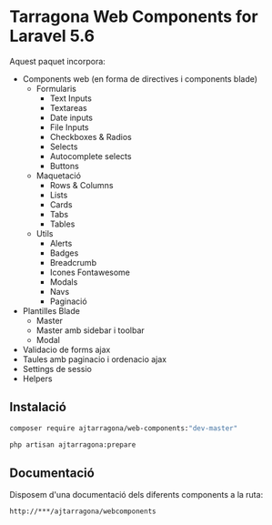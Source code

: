 # Tarragona Web Components for Laravel 5.6

Aquest paquet incorpora:
 - Components web (en forma de directives i components blade)
 	- Formularis
 		- Text Inputs
		- Textareas
		- Date inputs
		- File Inputs
		- Checkboxes & Radios
		- Selects
		- Autocomplete selects
		- Buttons
 	- Maquetació
		- Rows & Columns
		- Lists
		- Cards
		- Tabs
		- Tables
 	- Utils
		- Alerts
		- Badges
		- Breadcrumb
		- Icones Fontawesome
		- Modals
		- Navs
		- Paginació
 - Plantilles Blade
 	- Master
 	- Master amb sidebar i toolbar
 	- Modal
 - Validacio de forms ajax
 - Taules amb paginacio i ordenacio ajax
 - Settings de sessio
 - Helpers

## Instalació
```bash
composer require ajtarragona/web-components:"dev-master"
```

```bash
php artisan ajtarragona:prepare
```

## Documentació
Disposem d'una documentació dels diferents components a la ruta:
```bash
http://***/ajtarragona/webcomponents
```
